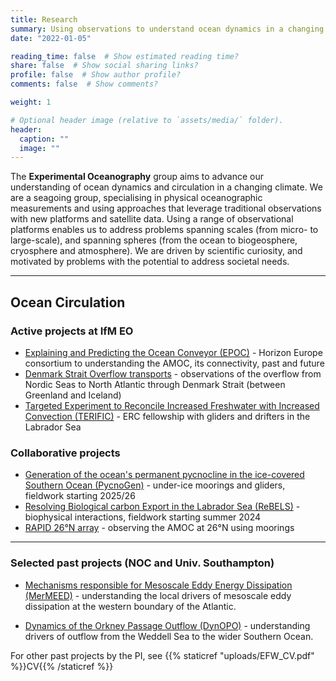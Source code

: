 ```yaml
---
title: Research
summary: Using observations to understand ocean dynamics in a changing climate
date: "2022-01-05"

reading_time: false  # Show estimated reading time?
share: false  # Show social sharing links?
profile: false  # Show author profile?
comments: false  # Show comments?

weight: 1

# Optional header image (relative to `assets/media/` folder).
header:
  caption: ""
  image: ""
---
```

The **Experimental Oceanography** group aims to advance our understanding of ocean dynamics and circulation in a changing climate.  We are a seagoing group, specialising in physical oceanographic measurements and using approaches that leverage traditional observations with new platforms and satellite data.  Using a range of observational platforms enables us to address problems spanning scales (from micro- to large-scale), and spanning spheres (from the ocean to biogeosphere, cryosphere and atmosphere).  We are driven by scientific curiosity, and motivated by problems with the potential to address societal needs. 


<hr>


## Ocean Circulation


### Active projects at IfM EO
- [Explaining and Predicting the Ocean Conveyor (EPOC)](../project/epoc/) - Horizon Europe consortium to understanding the AMOC, its connectivity, past and future
- [Denmark Strait Overflow transports](../project/dsow/) - observations of the overflow from Nordic Seas to North Atlantic through Denmark Strait (between Greenland and Iceland)
- [Targeted Experiment to Reconcile Increased Freshwater with Increased Convection (TERIFIC)](../project/terific/) - ERC fellowship with gliders and drifters in the Labrador Sea 

### Collaborative projects
- [Generation of the ocean's permanent pycnocline in the ice-covered Southern Ocean (PycnoGen)](https://gtr.ukri.org/projects?ref=EP%2FX025136%2F1) - under-ice moorings and gliders, fieldwork starting 2025/26
- [Resolving Biological carbon Export in the Labrador Sea (ReBELS)](https://gotw.nerc.ac.uk/list_split.asp?awardref=NE%2FV012797%2F1&cookieConsent=A) - biophysical interactions, fieldwork starting summer 2024
- [RAPID 26°N array](../project/rapid/) - observing the AMOC at 26°N using moorings

<hr>

### Selected past projects (NOC and Univ. Southampton)

- [Mechanisms responsible for Mesoscale Eddy Energy Dissipation (MerMEED)](../project/mermeed) - understanding the local drivers of mesoscale eddy dissipation at the western boundary of the Atlantic.

- [Dynamics of the Orkney Passage Outflow (DynOPO)](../project/dynopo) - understanding drivers of outflow from the Weddell Sea to the wider Southern Ocean.

For other past projects by the PI, see {{% staticref "uploads/EFW_CV.pdf" %}}CV{{% /staticref %}}
